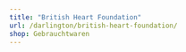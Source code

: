 ```yaml
---
title: "British Heart Foundation"
url: /darlington/british-heart-foundation/
shop: Gebrauchtwaren
---
```

